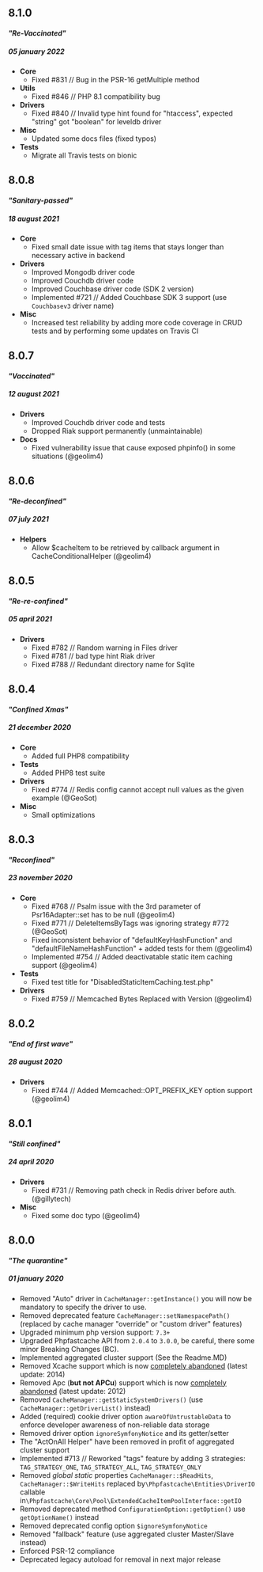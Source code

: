 ## 8.1.0
#### _"Re-Vaccinated"_
##### 05 january 2022
- __Core__
  - Fixed #831 // Bug in the PSR-16 getMultiple method
- __Utils__
  - Fixed #846 // PHP 8.1 compatibility bug
- __Drivers__
  - Fixed #840 // Invalid type hint found for "htaccess", expected "string" got "boolean" for leveldb driver
- __Misc__
  - Updated some docs files (fixed typos)
- __Tests__
  - Migrate all Travis tests on bionic

## 8.0.8
#### _"Sanitary-passed"_
##### 18 august 2021
- __Core__
  - Fixed small date issue with tag items that stays longer than necessary active in backend
- __Drivers__
  - Improved Mongodb driver code
  - Improved Couchdb driver code
  - Improved Couchbase driver code (SDK 2 version)
  - Implemented #721 // Added Couchbase SDK 3 support (use `Couchbasev3` driver name)
- __Misc__
  - Increased test reliability by adding more code coverage in CRUD tests and by performing some updates on Travis CI

## 8.0.7
#### _"Vaccinated"_
##### 12 august 2021
- __Drivers__
  - Improved Couchdb driver code and tests
  - Dropped Riak support permanently (unmaintainable)
- __Docs__
  - Fixed vulnerability issue that cause exposed phpinfo() in some situations (@geolim4)
  
## 8.0.6
#### _"Re-deconfined"_
##### 07 july 2021
- __Helpers__
  - Allow $cacheItem to be retrieved by callback argument in CacheConditionalHelper (@geolim4)

## 8.0.5
#### _"Re-re-confined"_
##### 05 april 2021
- __Drivers__
  - Fixed #782 // Random warning in Files driver
  - Fixed #781 // bad type hint Riak driver
  - Fixed #788 // Redundant directory name for Sqlite

## 8.0.4
#### _"Confined Xmas"_
##### 21 december 2020
- __Core__
  - Added full PHP8 compatibility
- __Tests__
  - Added PHP8 test suite
- __Drivers__
  - Fixed #774 // Redis config cannot accept null values as the given example (@GeoSot)
- __Misc__
  - Small optimizations

## 8.0.3
#### _"Reconfined"_
##### 23 november 2020
- __Core__
    - Fixed #768 // Psalm issue with the 3rd parameter of Psr16Adapter::set has to be null (@geolim4)
    - Fixed #771 // DeleteItemsByTags was ignoring strategy #772  (@GeoSot)
    - Fixed inconsistent behavior of "defaultKeyHashFunction" and "defaultFileNameHashFunction" + added tests for them (@geolim4)
    - Implemented #754 // Added deactivatable static item caching support (@geolim4)
- __Tests__
    - Fixed test title for "DisabledStaticItemCaching.test.php"
- __Drivers__
    - Fixed #759 // Memcached Bytes Replaced with Version (@geolim4)

## 8.0.2
#### _"End of first wave"_
##### 28 august 2020
- __Drivers__
    - Fixed #744 // Added Memcached::OPT_PREFIX_KEY option support (@geolim4)

## 8.0.1
#### _"Still confined"_
##### 24 april 2020
- __Drivers__
    - Fixed #731 // Removing path check in Redis driver before auth. (@gillytech)
- __Misc__
    - Fixed some doc typo (@geolim4)

## 8.0.0
#### _"The quarantine"_
##### 01 january 2020
- Removed "Auto" driver in `CacheManager::getInstance()` you will now be mandatory to specify the driver to use.
- Removed deprecated feature `CacheManager::setNamespacePath()`  (replaced by cache manager "override" or "custom driver" features)
- Upgraded minimum php version support: `7.3+`
- Upgraded Phpfastcache API from `2.0.4` to `3.0.0`, be careful, there some minor Breaking Changes (BC).
- Implemented aggregated cluster support (See the Readme.MD)
- Removed Xcache support which is now [completely abandoned](https://xcache.lighttpd.net/) (latest update: 2014)
- Removed Apc (**but not APCu**) support which is now [completely abandoned](https://pecl.php.net/package/APC) (latest update: 2012)
- Removed `CacheManager::getStaticSystemDrivers()` (use `CacheManager::getDriverList()` instead)
- Added (required) cookie driver option `awareOfUntrustableData` to enforce developer awareness of non-reliable data storage
- Removed driver option `ignoreSymfonyNotice` and its getter/setter
- The "ActOnAll Helper" have been removed in profit of aggregated cluster support
- Implemented #713 // Reworked "tags" feature by adding 3 strategies: `TAG_STRATEGY_ONE`, `TAG_STRATEGY_ALL`, `TAG_STRATEGY_ONLY`
- Removed *global static* properties `CacheManager::$ReadHits`, `CacheManager::$WriteHits` replaced by`\Phpfastcache\Entities\DriverIO` callable in`\Phpfastcache\Core\Pool\ExtendedCacheItemPoolInterface::getIO`
- Removed deprecated method `ConfigurationOption::getOption()` use `getOptionName()` instead
- Removed deprecated config option `$ignoreSymfonyNotice`
- Removed "fallback" feature (use aggregated cluster Master/Slave instead)
- Enforced PSR-12 compliance
- Deprecated legacy autoload for removal in next major release
